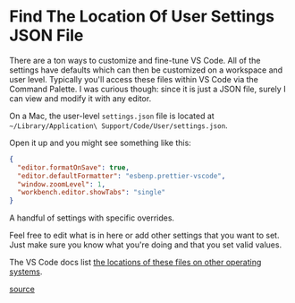 # Find The Location Of User Settings JSON File

There are a ton ways to customize and fine-tune VS Code. All of the settings
have defaults which can then be customized on a workspace and user level.
Typically you'll access these files within VS Code via the Command Palette. I
was curious though: since it is just a JSON file, surely I can view and modify
it with any editor.

On a Mac, the user-level `settings.json` file is located at
`~/Library/Application\ Support/Code/User/settings.json`.

Open it up and you might see something like this:

```json
{
  "editor.formatOnSave": true,
  "editor.defaultFormatter": "esbenp.prettier-vscode",
  "window.zoomLevel": 1,
  "workbench.editor.showTabs": "single"
}
```

A handful of settings with specific overrides.

Feel free to edit what is in here or add other settings that you want to set.
Just make sure you know what you're doing and that you set valid values.

The VS Code docs list [the locations of these files on other operating
systems](https://code.visualstudio.com/docs/getstarted/settings#_settings-file-locations).

[source](https://stackoverflow.com/questions/53840644/location-of-vs-code-preferences)
